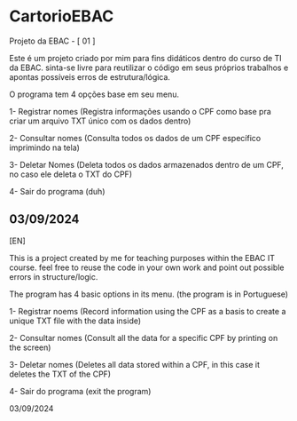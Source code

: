 # CartorioEBAC
Projeto da EBAC - [ 01 ]

  Este é um projeto criado por mim para fins didáticos dentro do curso de TI da EBAC.
sinta-se livre para reutilizar o código em seus próprios trabalhos e apontas possíveis erros de estrutura/lógica.



  O programa tem 4 opções base em seu menu.

1- Registrar nomes (Registra informações usando o CPF como base pra criar um arquivo TXT único com os dados dentro)

2- Consultar nomes (Consulta todos os dados de um CPF específico imprimindo na tela)

3- Deletar Nomes (Deleta todos os dados armazenados dentro de um CPF, no caso ele deleta o TXT do CPF)

4- Sair do programa (duh) 

03/09/2024
--------------------------------------------------------------------------------------------------------------------------------
[EN]

  This is a project created by me for teaching purposes within the EBAC IT course.
feel free to reuse the code in your own work and point out possible errors in structure/logic.



  The program has 4 basic options in its menu. (the program is in Portuguese)

1- Registrar noems (Record information using the CPF as a basis to create a unique TXT file with the data inside)

2- Consultar nomes (Consult all the data for a specific CPF by printing on the screen)

3- Deletar nomes (Deletes all data stored within a CPF, in this case it deletes the TXT of the CPF)

4- Sair do programa (exit the program) 

03/09/2024
